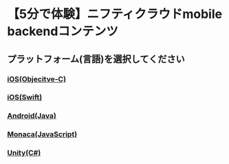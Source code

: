 # 【5分で体験】ニフティクラウドmobile backendコンテンツ

## プラットフォーム(言語)を選択してください

### [iOS(Objecitve-C)](/Objc.md)
### [iOS(Swift)](/Swift.md)
### [Android(Java)](/Android.md)
### [Monaca(JavaScript)](/Monaca.md)
### [Unity(C#)](/unity/md)
